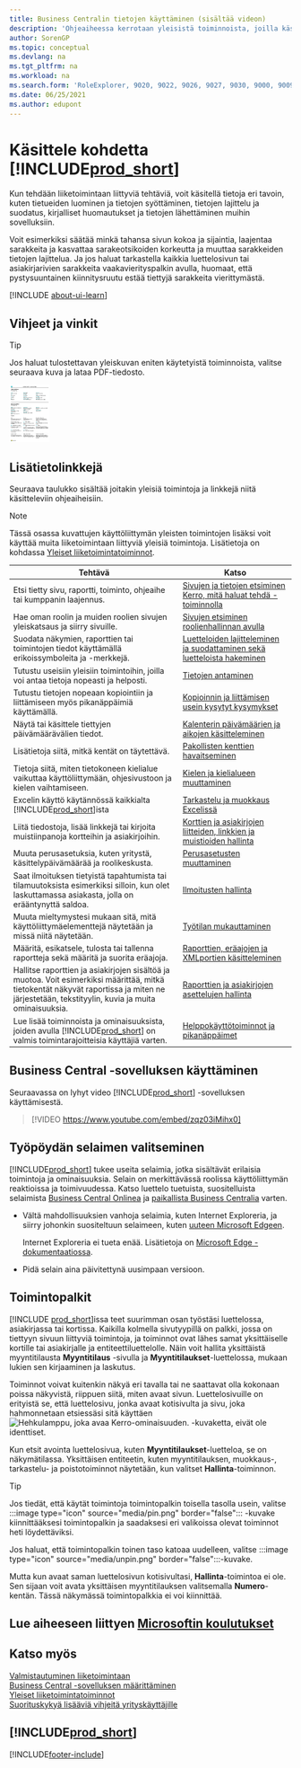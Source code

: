 ```yaml
---
title: Business Centralin tietojen käyttäminen (sisältää videon)
description: 'Ohjeaiheessa kerrotaan yleisistä toiminnoista, joilla käsittelet tietoja Business Central -sovelluksessa. Kyse voi olla esimerkiksi arvojen antamisesta, tietojen lajittelusta ja näkymien vaihtamisesta.'
author: SorenGP
ms.topic: conceptual
ms.devlang: na
ms.tgt_pltfrm: na
ms.workload: na
ms.search.form: 'RoleExplorer, 9020, 9022, 9026, 9027, 9030, 9000, 9009, 9004, 9005, 9024, 9006, 9007, 9010, 9016, 9017'
ms.date: 06/25/2021
ms.author: edupont
---
```

# <a name="work-with-includeprodshortincludesprodshortmd" />Käsittele kohdetta [!INCLUDE[prod_short](includes/prod_short.md)]

Kun tehdään liiketoimintaan liittyviä tehtäviä, voit käsitellä tietoja eri tavoin, kuten tietueiden luominen ja tietojen syöttäminen, tietojen lajittelu ja suodatus, kirjalliset huomautukset ja tietojen lähettäminen muihin sovelluksiin.

Voit esimerkiksi säätää minkä tahansa sivun kokoa ja sijaintia, laajentaa sarakkeita ja kasvattaa sarakeotsikoiden korkeutta ja muuttaa sarakkeiden tietojen lajittelua. Ja jos haluat tarkastella kaikkia luettelosivun tai asiakirjarivien sarakkeita vaakavierityspalkin avulla, huomaat, että pystysuuntainen kiinnitysruutu estää tiettyjä sarakkeita vierittymästä.

[!INCLUDE [about-ui-learn](includes/about-ui-learn.md)]

## <a name="a-namecheatsheetatips-and-tricks" /><a name="cheatsheet"></a>Vihjeet ja vinkit

> [!TIP]
> Jos haluat tulostettavan yleiskuvan eniten käytetyistä toiminnoista, valitse seuraava kuva ja lataa PDF-tiedosto.
>
> [ ![PDF-tiedoston kuvake.](media/cheat_sheet_inline.png) ](media/cheat_sheet.pdf "PDF-tiedoston avaava kuvake")

## <a name="links-to-learn-more" />Lisätietolinkkejä

Seuraava taulukko sisältää joitakin yleisiä toimintoja ja linkkejä niitä käsitteleviin ohjeaiheisiin.

> [!NOTE]
> Tässä osassa kuvattujen käyttöliittymän yleisten toimintojen lisäksi voit käyttää muita liiketoimintaan liittyviä yleisiä toimintoja. Lisätietoja on kohdassa [Yleiset liiketoimintatoiminnot](ui-across-business-areas.md).

| Tehtävä  | Katso |
| --- | --- |
|Etsi tietty sivu, raportti, toiminto, ohjeaihe tai kumppanin laajennus. |[Sivujen ja tietojen etsiminen Kerro, mitä haluat tehdä -toiminnolla](ui-search.md) |
|Hae oman roolin ja muiden roolien sivujen yleiskatsaus ja siirry sivuille.|[Sivujen etsiminen roolienhallinnan avulla](ui-role-explorer.md)|
| Suodata näkymien, raporttien tai toimintojen tiedot käyttämällä erikoissymboleita ja -merkkejä. |[Luetteloiden lajitteleminen ja suodattaminen sekä luetteloista hakeminen](ui-enter-criteria-filters.md) |
|Tutustu useisiin yleisiin toimintoihin, joilla voi antaa tietoja nopeasti ja helposti.|[Tietojen antaminen](ui-enter-data.md)|
|Tutustu tietojen nopeaan kopiointiin ja liittämiseen myös pikanäppäimiä käyttämällä.|[Kopioinnin ja liittämisen usein kysytyt kysymykset](faq-copy-paste.yml)|
| Näytä tai käsittele tiettyjen päivämäärävälien tiedot. |[Kalenterin päivämäärien ja aikojen käsitteleminen](ui-enter-date-ranges.md) |
| Lisätietoja siitä, mitkä kentät on täytettävä. |[Pakollisten kenttien havaitseminen](ui-mandatory-fields.md) |
|Tietoja siitä, miten tietokoneen kielialue vaikuttaa käyttöliittymään, ohjesivustoon ja kielen vaihtamiseen.|[Kielen ja kielialueen muuttaminen](about-locale-language.md)|
|Excelin käyttö käytännössä kaikkialta [!INCLUDE[prod_short](includes/prod_short.md)]ista|[Tarkastelu ja muokkaus Excelissä](across-work-with-excel.md)|
|Liitä tiedostoja, lisää linkkejä tai kirjoita muistiinpanoja kortteihin ja asiakirjoihin.|[Korttien ja asiakirjojen liitteiden, linkkien ja muistioiden hallinta](ui-how-add-link-to-record.md)|
| Muuta perusasetuksia, kuten yritystä, käsittelypäivämäärää ja roolikeskusta. |[Perusasetusten muuttaminen](ui-change-basic-settings.md) |
|Saat ilmoituksen tietyistä tapahtumista tai tilamuutoksista esimerkiksi silloin, kun olet laskuttamassa asiakasta, jolla on erääntynyttä saldoa.|[Ilmoitusten hallinta](ui-smart-notifications.md)|
| Muuta mieltymystesi mukaan sitä, mitä käyttöliittymäelementtejä näytetään ja missä niitä näytetään.|[Työtilan mukauttaminen](ui-personalization-user.md) |
|Määritä, esikatsele, tulosta tai tallenna raportteja sekä määritä ja suorita eräajoja.|[Raporttien, eräajojen ja XMLportien käsitteleminen](ui-work-report.md)|
| Hallitse raporttien ja asiakirjojen sisältöä ja muotoa. Voit esimerkiksi määrittää, mitkä tietokentät näkyvät raportissa ja miten ne järjestetään, tekstityylin, kuvia ja muita ominaisuuksia.|[Raporttien ja asiakirjojen asettelujen hallinta](ui-manage-report-layouts.md) |
|Lue lisää toiminnoista ja ominaisuuksista, joiden avulla [!INCLUDE[prod_short](includes/prod_short.md)] on valmis toimintarajoitteisia käyttäjiä varten.|[Helppokäyttötoiminnot ja pikanäppäimet](ui-accessibility.md)|

## <a name="getting-around-in-business-central" />Business Central -sovelluksen käyttäminen
Seuraavassa on lyhyt video [!INCLUDE[prod_short](includes/prod_short.md)] -sovelluksen käyttämisestä.

> [!VIDEO https://www.youtube.com/embed/zqz03iMihx0]

## <a name="choosing-a-desktop-browser" />Työpöydän selaimen valitseminen

[!INCLUDE[prod_short](includes/prod_short.md)] tukee useita selaimia, jotka sisältävät erilaisia toimintoja ja ominaisuuksia. Selain on merkittävässä roolissa käyttöliittymän reaktioissa ja toimivuudessa. Katso luettelo tuetuista, suositelluista selaimista [Business Central Onlinea](./product-requirements.md) ja [paikallista Business Centralia](/dynamics365/business-central/dev-itpro/deployment/system-requirement-business-central-v15) varten.

- Vältä mahdollisuuksien vanhoja selaimia, kuten Internet Exploreria, ja siirry johonkin suositeltuun selaimeen, kuten [uuteen Microsoft Edgeen](https://www.microsoft.com/edge/).  

    Internet Exploreria ei tueta enää. Lisätietoja on [Microsoft Edge -dokumentaatiossa](https://support.microsoft.com/hub/4337664/microsoft-edge-help).
- Pidä selain aina päivitettynä uusimpaan versioon.

## <a name="action-bars" />Toimintopalkit

[!INCLUDE [prod_short](includes/prod_short.md)]issa teet suurimman osan työstäsi luettelossa, asiakirjassa tai kortissa. Kaikilla kolmella sivutyypillä on palkki, jossa on tiettyyn sivuun liittyviä toimintoja, ja toiminnot ovat lähes samat yksittäiselle kortille tai asiakirjalle ja entiteettiluettelolle. Näin voit hallita yksittäistä myyntitilausta **Myyntitilaus** -sivulla ja **Myyntitilaukset**-luettelossa, mukaan lukien sen kirjaaminen ja laskutus.  

Toiminnot voivat kuitenkin näkyä eri tavalla tai ne saattavat olla kokonaan poissa näkyvistä, riippuen siitä, miten avaat sivun. Luettelosivuille on erityistä se, että luettelosivu, jonka avaat kotisivulta ja sivu, joka hahmonnetaan etsiessäsi sitä käyttäen ![Hehkulamppu, joka avaa Kerro-ominaisuuden.](media/ui-search/search_small.png "Kerro, mitä haluat tehdä") -kuvaketta, eivät ole identtiset.  

Kun etsit avointa luettelosivua, kuten **Myyntitilaukset**-luetteloa, se on näkymätilassa. Yksittäisen entiteetin, kuten myyntitilauksen, muokkaus-, tarkastelu- ja poistotoiminnot näytetään, kun valitset **Hallinta**-toiminnon.  

> [!TIP]
> Jos tiedät, että käytät toimintoja toimintopalkin toisella tasolla usein, valitse :::image type="icon" source="media/pin.png" border="false"::: -kuvake kiinnittääksesi toimintopalkin ja saadaksesi eri valikoissa olevat toiminnot heti löydettäviksi.
>
> Jos haluat, että toimintopalkin toinen taso katoaa uudelleen, valitse :::image type="icon" source="media/unpin.png" border="false":::-kuvake.

Mutta kun avaat saman luettelosivun kotisivultasi, **Hallinta**-toimintoa ei ole. Sen sijaan voit avata yksittäisen myyntitilauksen valitsemalla **Numero**-kentän. Tässä näkymässä toimintopalkkia ei voi kiinnittää.  

## <a name="see-related-microsoft-trainingtrainingpathswork-pro-data-dynamics-365-business-central" />Lue aiheeseen liittyen [Microsoftin koulutukset](/training/paths/work-pro-data-dynamics-365-business-central/)

## <a name="see-also" />Katso myös

[Valmistautuminen liiketoimintaan](ui-get-ready-business.md)  
[Business Central -sovelluksen määrittäminen](setup.md)  
[Yleiset liiketoimintatoiminnot](ui-across-business-areas.md)  
[Suorituskykyä lisääviä vihjeitä yrityskäyttäjille](/dynamics365/business-central/dev-itpro/performance/performance-users?toc=/dynamics365/business-central/toc.json)

## <a name="includeprodshortincludesfreetrialmdmd" />[!INCLUDE[prod_short](includes/free_trial_md.md)]


[!INCLUDE[footer-include](includes/footer-banner.md)]
